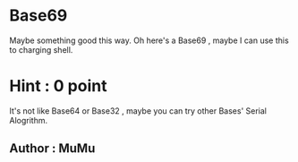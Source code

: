 # Base69

Maybe something good this way.
Oh here's a Base69 , maybe I can use this to charging shell.

# Hint : 0 point

It's not like Base64 or Base32 , maybe you can try other Bases' Serial Alogrithm.

## Author : MuMu

